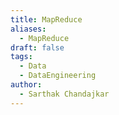 ```yaml
---
title: MapReduce
aliases:
  - MapReduce
draft: false
tags:
  - Data
  - DataEngineering
author:
  - Sarthak Chandajkar
---
```

 

